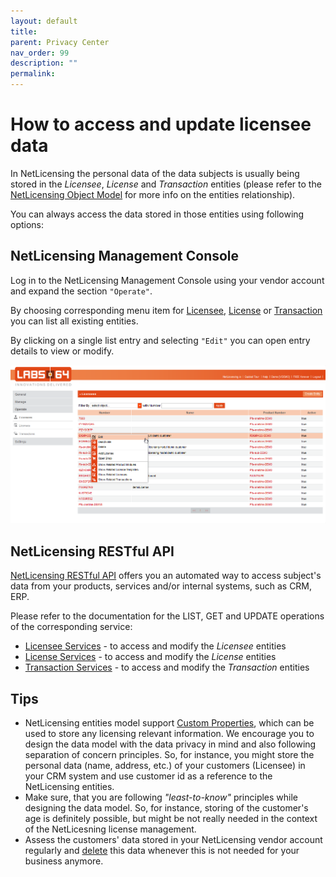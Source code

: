 ```yaml
---
layout: default
title:
parent: Privacy Center
nav_order: 99
description: ""
permalink:
---
```


How to access and update licensee data
======================================


<span class="veryhardreadability">In NetLicensing the personal data of
the data subjects is usually </span><span class="passivevoice">being
stored</span><span class="veryhardreadability"> in the *Licensee*,
*License* and *Transaction* entities (please refer to the [NetLicensing
Object Model](NetLicensing-Object-Model_11010225.html) for more info on
the entities relationship)</span>.

You can always access the data stored in those entities using following
options:



NetLicensing Management Console
-------------------------------

<span class="hardreadability">Log in to the NetLicensing Management
Console using your vendor account and expand the section
`"Operate"`</span>.

<span class="hardreadability">By choosing corresponding menu item for
<a href="https://go.netlicensing.io/console/v2/content/vendor/licensee.xhtml" class="external-link">Licensee</a>,
<a href="https://go.netlicensing.io/console/v2/content/vendor/license.xhtml" class="external-link">License</a>
or
<a href="https://go.netlicensing.io/console/v2/content/vendor/transaction.xhtml" class="external-link">Transaction</a>
you can list all existing entities</span>.

By clicking on a single list entry and selecting `"Edit"` you can open
entry details to view or <span class="complexword">modify</span>.

<a href="https://go.netlicensing.io/console/v2/content/vendor/licensee.xhtml" class="external-link"><img src="assets/images/17433027/17629250.png?effects=drop-shadow" title="Operate - Licensee" alt="Operate - Licensee" class="confluence-embedded-image" width="800" /></a>  



NetLicensing RESTful API
------------------------

[NetLicensing RESTful API](11010215.html) offers you an automated way to
access subject's data from your products, services and/or internal
systems, such as CRM, ERP.

Please refer to the documentation for the LIST, GET and UPDATE
operations of the corresponding service:

-   [Licensee Services](Licensee-Services_11010217.html) - to access and
    modify the *Licensee* entities
-   [License Services](License-Services_11010220.html) - to access and
    modify the *License* entities
-   [Transaction Services](Transaction-Services_11010218.html) - to
    access and modify the *Transaction* entities

Tips
----

-   NetLicensing entities model support [Custom
    Properties](Custom-Properties_14058002.html), which can be used to
    store any licensing relevant information. We encourage you to design
    the data model with the data privacy in mind and also following
    separation of concern principles. So, for instance, you might store
    the personal data (name, address, etc.) of your customers (Licensee)
    in your CRM system and use customer id as a reference to the
    NetLicensing entities.
-   Make sure, that you are following *"least-to-know"* principles while
    designing the data model. So, for instance, storing of the
    customer's age is definitely possible, but might be not really
    needed in the context of the NetLicesning license management.
-   Assess the customers' data stored in your NetLicensing vendor
    account regularly and
    [delete](How-to-delete-licensee-data_17433029.html) this data
    whenever this is not needed for your business anymore.
